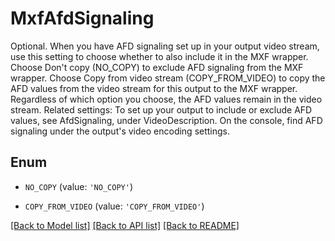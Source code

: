 # MxfAfdSignaling

Optional. When you have AFD signaling set up in your output video stream, use this setting to choose whether to also include it in the MXF wrapper. Choose Don't copy (NO_COPY) to exclude AFD signaling from the MXF wrapper. Choose Copy from video stream (COPY_FROM_VIDEO) to copy the AFD values from the video stream for this output to the MXF wrapper. Regardless of which option you choose, the AFD values remain in the video stream. Related settings: To set up your output to include or exclude AFD values, see AfdSignaling, under VideoDescription. On the console, find AFD signaling under the output's video encoding settings.

## Enum

* `NO_COPY` (value: `'NO_COPY'`)

* `COPY_FROM_VIDEO` (value: `'COPY_FROM_VIDEO'`)

[[Back to Model list]](../README.md#documentation-for-models) [[Back to API list]](../README.md#documentation-for-api-endpoints) [[Back to README]](../README.md)


